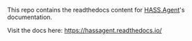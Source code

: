 This repo contains the readthedocs content for [HASS.Agent](https://github.com/LAB02-Research/HASS.Agent)'s documentation.

Visit the docs here: https://hassagent.readthedocs.io/
